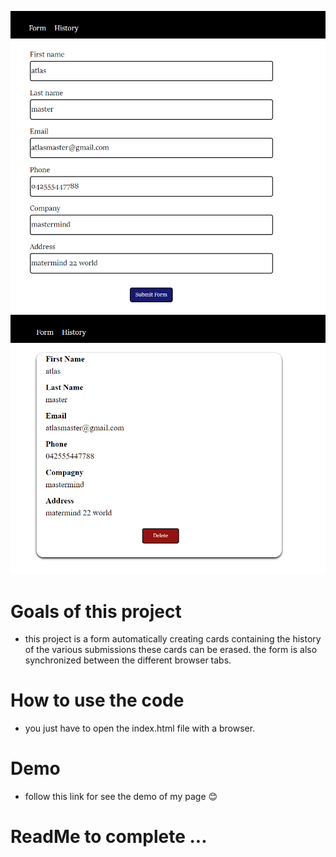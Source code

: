 ![](img_1.png "img_5.png")
![](img.png "img_5.png")
# Goals of this project

* this project is a form automatically creating cards containing the history of the various submissions these cards can be erased. the form is also synchronized between the different browser tabs.

# How to use the code

* you just have to open the index.html file with a browser.
# Demo
* follow this link for see the demo of my page 😊 

# ReadMe to complete ...
